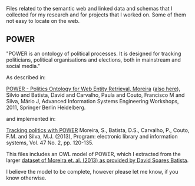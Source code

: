 Files related to the semantic web and linked data and schemas that I collected for my research and for projects that I worked on. Some of them not easy to locate on the web.

## POWER

"POWER is an ontology of political processes. It is designed for tracking politicians, political organisations and elections, both in mainstream and social media."

As described in:

[POWER - Politics Ontology for Web Entity Retrieval, Moreira](http://doi.org/10.1007/978-3-642-22056-2_51) ([also here](https://www.davidsbatista.net/assets/documents/publications/workshop_silvio-ontose2011.pdf)), Silvio and Batista, David and Carvalho, Paula and Couto, Francisco M and Silva, Mário J, Advanced Information Systems Engineering Workshops, 2011, Springer Berlin Heidelberg.

and implemented in:

[Tracking politics with POWER](https://doi.org/10.1108/00330331311313708) Moreira, S., Batista, D.S., Carvalho, P., Couto, F.M. and Silva, M.J. (2013), Program: electronic library and information systems, Vol. 47 No. 2, pp. 120-135. 

This files includes an OWL model of POWER, which I extracted from the larger [dataset of Moreira et. al. (2013) as provided by David Soares Batista](https://github.com/davidsbatista/REACTION-resources/blob/master/PowerBaseline.zip).

I believe the model to be complete, however please let me know, if you know otherwise.
